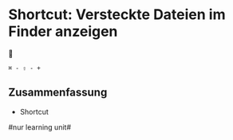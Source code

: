 # Shortcut: Versteckte Dateien im Finder anzeigen
🎩

`⌘ - ⇧ - +`

## Zusammenfassung
- Shortcut

#nur learning unit#